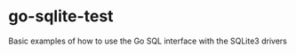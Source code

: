 go-sqlite-test
==============

Basic examples of how to use the Go SQL interface with the SQLite3 drivers

